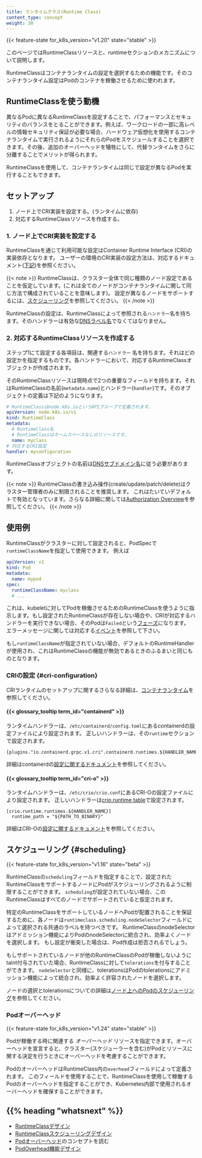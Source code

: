 ```yaml
---
title: ランタイムクラス(Runtime Class)
content_type: concept
weight: 30
---
```


<!-- overview -->

{{< feature-state for_k8s_version="v1.20" state="stable" >}}

このページではRuntimeClassリソースと、runtimeセクションのメカニズムについて説明します。

RuntimeClassはコンテナランタイムの設定を選択するための機能です。そのコンテナランタイム設定はPodのコンテナを稼働させるために使われます。


<!-- body -->

## RuntimeClassを使う動機

異なるPodに異なるRuntimeClassを設定することで、パフォーマンスとセキュリティのバランスをとることができます。例えば、ワークロードの一部に高レベルの情報セキュリティ保証が必要な場合、ハードウェア仮想化を使用するコンテナランタイムで実行されるようにそれらのPodをスケジュールすることを選択できます。その後、追加のオーバーヘッドを犠牲にして、代替ランタイムをさらに分離することでメリットが得られます。

RuntimeClassを使用して、コンテナランタイムは同じで設定が異なるPodを実行することもできます。

## セットアップ

1. ノード上でCRI実装を設定する。(ランタイムに依存)
2. 対応するRuntimeClassリソースを作成する。

### 1. ノード上でCRI実装を設定する

RuntimeClassを通じて利用可能な設定はContainer Runtime Interface (CRI)の実装依存となります。
ユーザーの環境のCRI実装の設定方法は、対応するドキュメント([下記](#cri-configuration))を参照ください。

{{< note >}}
RuntimeClassは、クラスター全体で同じ種類のノード設定であることを仮定しています。(これは全てのノードがコンテナランタイムに関して同じ方法で構成されていることを意味します)。
設定が異なるノードをサポートするには、[スケジューリング](#scheduling)を参照してください。
{{< /note >}}

RuntimeClassの設定は、RuntimeClassによって参照される`ハンドラー`名を持ちます。そのハンドラーは有効な[DNSラベル名](/ja/docs/concepts/overview/working-with-objects/names/#dns-label-names)でなくてはなりません。

### 2. 対応するRuntimeClassリソースを作成する

ステップ1にて設定する各項目は、関連する`ハンドラー` 名を持ちます。それはどの設定かを指定するものです。各ハンドラーにおいて、対応するRuntimeClassオブジェクトが作成されます。

そのRuntimeClassリソースは現時点で2つの重要なフィールドを持ちます。それはRuntimeClassの名前(`metadata.name`)とハンドラー(`handler`)です。そのオブジェクトの定義は下記のようになります。

```yaml
# RuntimeClassはnode.k8s.ioというAPIグループで定義されます。
apiVersion: node.k8s.io/v1
kind: RuntimeClass
metadata:
  # RuntimeClass名
  # RuntimeClassはネームスペースなしのリソースです。
  name: myclass
# 対応するCRI設定
handler: myconfiguration
```

RuntimeClassオブジェクトの名前は[DNSサブドメイン名](/ja/docs/concepts/overview/working-with-objects/names#dns-subdomain-names)に従う必要があります。


{{< note >}}
RuntimeClassの書き込み操作(create/update/patch/delete)はクラスター管理者のみに制限されることを推奨します。
これはたいていデフォルトで有効となっています。さらなる詳細に関しては[Authorization
Overview](/docs/reference/access-authn-authz/authorization/)を参照してください。
{{< /note >}}

## 使用例

RuntimeClassがクラスターに対して設定されると、PodSpecで`runtimeClassName`を指定して使用できます。
例えば

```yaml
apiVersion: v1
kind: Pod
metadata:
  name: mypod
spec:
  runtimeClassName: myclass
  # ...
```

これは、kubeletに対してPodを稼働させるためのRuntimeClassを使うように指示します。もし設定されたRuntimeClassが存在しない場合や、CRIが対応するハンドラーを実行できない場合、そのPodは`Failed`という[フェーズ](/ja/docs/concepts/workloads/pods/pod-lifecycle/#pod-phase)になります。
エラーメッセージに関しては対応する[イベント](/ja/docs/tasks/debug/debug-application/debug-running-pod/)を参照して下さい。

もし`runtimeClassName`が指定されていない場合、デフォルトのRuntimeHandlerが使用され、これはRuntimeClassの機能が無効であるときのふるまいと同じものとなります。

### CRIの設定 {#cri-configuration}

CRIランタイムのセットアップに関するさらなる詳細は、[コンテナランタイム](/ja/docs/setup/production-environment/container-runtimes/)を参照してください。

#### {{< glossary_tooltip term_id="containerd" >}}

ランタイムハンドラーは、`/etc/containerd/config.toml`にあるcontainerdの設定ファイルにより設定されます。
正しいハンドラーは、その`runtime`セクションで設定されます。

```
[plugins."io.containerd.grpc.v1.cri".containerd.runtimes.${HANDLER_NAME}]
```

詳細はcontainerdの[設定に関するドキュメント](https://github.com/containerd/containerd/blob/main/docs/cri/config.md)を参照してください。

#### {{< glossary_tooltip term_id="cri-o" >}}

ランタイムハンドラーは、`/etc/crio/crio.conf`にあるCRI-Oの設定ファイルにより設定されます。
正しいハンドラーは[crio.runtime
table](https://github.com/cri-o/cri-o/blob/master/docs/crio.conf.5.md#crioruntime-table)で設定されます。

```
[crio.runtime.runtimes.${HANDLER_NAME}]
  runtime_path = "${PATH_TO_BINARY}"
```

詳細はCRI-Oの[設定に関するドキュメント](https://github.com/cri-o/cri-o/blob/master/docs/crio.conf.5.md)を参照してください。

## スケジューリング {#scheduling}

{{< feature-state for_k8s_version="v1.16" state="beta" >}}

RuntimeClassの`scheduling`フィールドを指定することで、設定されたRuntimeClassをサポートするノードにPodがスケジューリングされるように制限することができます。
`scheduling`が設定されていない場合、このRuntimeClassはすべてのノードでサポートされていると仮定されます。

特定のRuntimeClassをサポートしているノードへPodが配置されることを保証するために、各ノードは`runtimeclass.scheduling.nodeSelector`フィールドによって選択される共通のラベルを持つべきです。
RuntimeClassのnodeSelectorはアドミッション機能によりPodのnodeSelectorに統合され、効率よくノードを選択します。
もし設定が衝突した場合は、Pod作成は拒否されるでしょう。

もしサポートされているノードが他のRuntimeClassのPodが稼働しないようにtaint付与されていた場合、RuntimeClassに対して`tolerations`を付与することができます。
`nodeSelector`と同様に、tolerationsはPodのtolerationsにアドミッション機能によって統合され、効率よく許容されたノードを選択します。

ノードの選択とtolerationsについての詳細は[ノード上へのPodのスケジューリング](/ja/docs/concepts/scheduling-eviction/assign-pod-node/)を参照してください。

### Podオーバーヘッド

{{< feature-state for_k8s_version="v1.24" state="stable" >}}

Podが稼働する時に関連する _オーバーヘッド_ リソースを指定できます。オーバーヘッドを宣言すると、クラスター(スケジューラーを含む)がPodとリソースに関する決定を行うときにオーバーヘッドを考慮することができます。

PodのオーバーヘッドはRuntimeClass内の`overhead`フィールドによって定義されます。
このフィールドを使用することで、RuntimeClassを使用して稼働するPodのオーバーヘッドを指定することができ、Kubernetes内部で使用されるオーバーヘッドを確保することができます。


## {{% heading "whatsnext" %}}

- [RuntimeClassデザイン](https://github.com/kubernetes/enhancements/blob/master/keps/sig-node/585-runtime-class/README.md)
- [RuntimeClassスケジューリングデザイン](https://github.com/kubernetes/enhancements/blob/master/keps/sig-node/585-runtime-class/README.md#runtimeclass-scheduling)
- [Podオーバーヘッド](/docs/concepts/scheduling-eviction/pod-overhead/)のコンセプトを読む
- [PodOverhead機能デザイン](https://github.com/kubernetes/enhancements/tree/master/keps/sig-node/688-pod-overhead)
